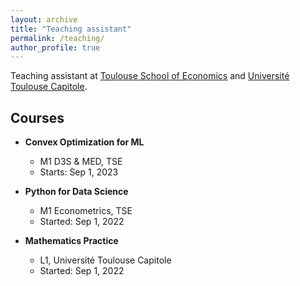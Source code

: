 ```yaml
---
layout: archive
title: "Teaching assistant"
permalink: /teaching/
author_profile: true
---
```


Teaching assistant at [Toulouse School of Economics](https://www.tse-fr.eu/fr) and [Université Toulouse Capitole](https://www.ut-capitole.fr).

## Courses

- **Convex Optimization for ML**
  - M1 D3S & MED, TSE
  - Starts: Sep 1, 2023

- **Python for Data Science**
  - M1 Econometrics, TSE
  - Started: Sep 1, 2022

- **Mathematics Practice**
  - L1, Université Toulouse Capitole
  - Started: Sep 1, 2022



